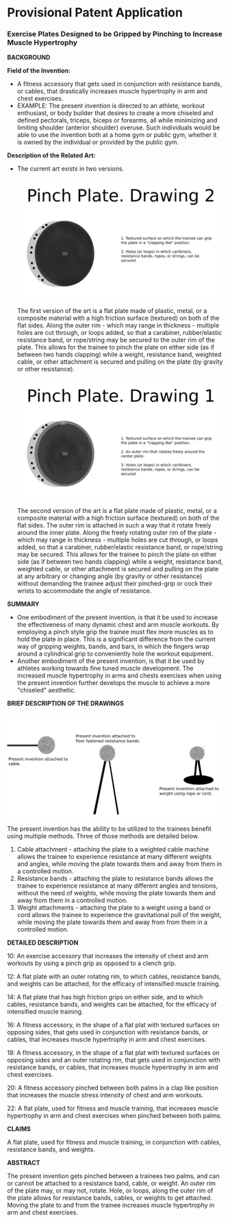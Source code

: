 # Provisional Patent Application

### Exercise Plates Designed to be Gripped by Pinching to Increase Muscle Hypertrophy

**BACKGROUND** 

**Field of the Invention:**

- A fitness accessory that gets used in conjunction with resistance bands, or cables, that drastically increases muscle hypertrophy in arm and chest exercises.
- EXAMPLE: The present invention is directed to an athlete, workout enthusiast, or body builder that desires to create a more chiseled and defined pectorals, triceps, biceps or forearms, all while minimizing and limiting shoulder (anterior shoulder) overuse. Such individuals would be able to use the invention both at a home gym or public gym, whether it is owned by the individual or provided by the public gym.

**Description of the Related Art:**

- The current art exists in two versions.
    
    ![Provisional%20Patent%20Application%20790b164097904cc99869c1d61f06bd95/New_Project_(1).jpg](Provisional%20Patent%20Application%20790b164097904cc99869c1d61f06bd95/New_Project_(1).jpg)
    
    The first version of the art is a flat plate made of plastic, metal, or a composite material with a high friction surface (textured) on both of the flat sides. Along the outer rim - which may range in thickness - multiple holes are cut through, or loops added, so that a carabiner, rubber/elastic resistance band, or rope/string may be secured to the outer rim of the plate. This allows for the trainee to pinch the plate on either side (as if between two hands clapping) while a weight, resistance band, weighted cable, or other attachment is secured and pulling on the plate (by gravity or other resistance).
    
    ![Provisional%20Patent%20Application%20790b164097904cc99869c1d61f06bd95/New_Project.jpg](Provisional%20Patent%20Application%20790b164097904cc99869c1d61f06bd95/New_Project.jpg)
    
    The second version of the art is a flat plate made of plastic, metal, or a composite material with a high friction surface (textured) on both of the flat sides. The outer rim is attached in such a way that it rotate freely around the inner plate. Along the freely rotating outer rim of the plate - which may range in thickness - multiple holes are cut through, or loops added, so that a carabiner, rubber/elastic resistance band, or rope/string may be secured. This allows for the trainee to pinch the plate on either side (as if between two hands clapping) while a weight, resistance band, weighted cable, or other attachment is secured and pulling on the plate at any arbitrary or changing angle (by gravity or other resistance) without demanding the trainee adjust their pinched-grip or cock their wrists to accommodate the angle of resistance.
    

**SUMMARY** 

- One embodiment of the present invention, is that it be used to increase the effectiveness of many dynamic chest and arm muscle workouts. By employing a pinch style grip the trainee must flex more muscles as to hold the plate in place. This is a significant difference from the current way of gripping weights, bands, and bars, in which the fingers wrap around a cylindrical grip to conveniently hole the workout equipment.
- Another embodiment of the present invention, is that it be used by athletes working towards fine tuned muscle development. The increased muscle hypertrophy in arms and chests exercises when using the present invention further develops the muscle to achieve a more "chiseled" aesthetic.

**BRIEF DESCRIPTION OF THE DRAWINGS** 

![Provisional%20Patent%20Application%20790b164097904cc99869c1d61f06bd95/New_Project_(2).jpg](Provisional%20Patent%20Application%20790b164097904cc99869c1d61f06bd95/New_Project_(2).jpg)

The present invention has the ability to be utilized to the trainees benefit using multiple methods. Three of those methods are detailed below.

1. Cable attachment - attaching the plate to a weighted cable machine allows the trainee to experience resistance at many different weights and angles, while moving the plate towards them and away from them in a controlled motion.
2. Resistance bands - attaching the plate to resistance bands allows the trainee to experience resistance at many different angles and tensions, without the need of weights, while moving the plate towards them and away from them in a controlled motion.
3. Weight attachments - attaching the plate to a weight using a band or cord allows the trainee to experience the gravitational pull of the weight, while moving the plate towards them and away from from them in a controlled motion. 

**DETAILED DESCRIPTION** 

10: An exercise accessory that increases the intensity of chest and arm workouts by using a pinch grip as opposed to a clench grip.  

12: A flat plate with an outer rotating rim, to which cables, resistance bands, and weights can be attached, for the efficacy of intensified muscle training.

14: A flat plate that has high friction grips on either side, and to which cables, resistance bands, and weights can be attached, for the efficacy of intensified muscle training.

16: A fitness accessory, in the shape of a flat plat with textured surfaces on opposing sides, that gets used in conjunction with resistance bands, or cables, that increases muscle hypertrophy in arm and chest exercises.

18: A fitness accessory, in the shape of a flat plat with textured surfaces on opposing sides and an outer rotating rim, that gets used in conjunction with resistance bands, or cables, that increases muscle hypertrophy in arm and chest exercises.

20: A fitness accessory pinched between both palms in a clap like position that increases the muscle stress intensity of chest and arm workouts.

22: A flat plate, used for fitness and muscle training, that increases muscle hypertrophy in arm and chest exercises when pinched between both palms.

**CLAIMS** 

A flat plate, used for fitness and muscle training, in conjunction with cables, resistance bands, and weights.

**ABSTRACT** 

The present invention gets pinched between a trainees two palms, and can or cannot be attached to a resistance band, cable, or weight. An outer rim of the plate may, or may not, rotate. Hole, or loops, along the outer rim of the plate allows for resistance bands, cables, or weights to get attached. Moving the plate to and from the trainee increases muscle hypertrophy in arm and chest exercises.